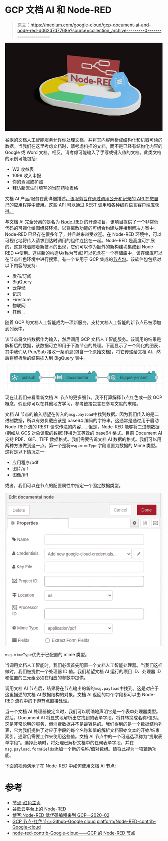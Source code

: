 # GCP 文档 AI 和 Node-RED

> 原文：<https://medium.com/google-cloud/gcp-document-ai-and-node-red-d062d7d7768e?source=collection_archive---------0----------------------->

![](img/41b7a242029e04345f905632240af0d9.png)

谷歌的文档人工智能服务允许你处理文档，并将其内容解析成结构化和机器可读的数据。当我们在这里考虑文档时，请考虑扫描的文档，而不是已经有结构化内容的 Google 或 Word 文档。相反，请考虑可能输入了手写或键入值的文档。此类文档的示例可能包括:

*   W2 收益表
*   1099 收入申报
*   你的驾照或护照
*   拜访新医生时填写的当前药物表格

文档 AI 产品/服务在此详细描述[。该服务旨在通过调用公开和记录的 API 在您自己的应用程序中使用。这些 API 可以通过 REST 调用和各种编程语言客户端库获得。](https://cloud.google.com/document-ai/docs/basics)

与文档 AI 完全分离的是名为 [Node-RED](https://nodered.org/) 的开源项目，该项目提供了一个非常低代码的可视化绘图组装环境，以将离散功能的可组合构建块连接到解决方案中。Node-RED 已经存在很多年了，并且越来越受欢迎。在 Node-RED 环境中，可以可视化地将传入请求到达时调用的组件连接在一起。Node-RED 是高度可扩展的，这意味着随着新技术的出现，它们可以作为额外的新构建块集成到 Node-RED 中使用。这些新的构造块(称为节点)可以包含在一个存储库中，该存储库可以在节点红色环境中进行搜索。有一个专用于 GCP 集成的[节点包](https://flows.nodered.org/node/node-red-contrib-google-cloud)。该软件包包括对以下内容的支持:

*   发布/订阅
*   BigQuery
*   云存储
*   记录
*   Firestore
*   物联网
*   其他…

随着 GCP 的文档人工智能成为一项新服务，支持文档人工智能的新节点已被添加到列表中。

该节点将文档数据作为输入，然后调用 GCP 文档人工智能服务。该调用的结果是解析后的数据，该数据可立即用于下游节点的处理。下面显示了一个简化的图表，其中我们从 Pub/Sub 接收一条消息(包含一个原始文档)，将它传递给文档 AI，然后将解析后的结果插入到 BigQuery 表中。

![](img/cbb869e2c8b4cb4097d3a705802ccb1d.png)

现在让我们来看看新文档 AI 节点的更多细节。我不打算解释节点红色或一般 GCP 概念，假设你可以在其他地方学习。参考链接包含在参考文献的末尾。

文档 AI 节点的输入期望在传入的`msg.payload`中找到数据。因为我们传入的是二进制数据，所以有效负载应该是 base64 编码的字符串。这通常是通过用于启动 Node-RED 流的 REST 请求传递的内容……但是，Node-RED 能够将二进制数据(例如从 GCS 对象读取的数据)转换为其等效的 base64 格式。目前 Document AI 支持 PDF、GIF、TIFF 数据格式。我们需要告诉文档 AI 数据的格式。我们可以用两种方法做到这一点。第一个是将`msg.mimeType`字段设置为数据的 Mime 类型。这将是以下情况之一:

*   应用程序/pdf
*   图片/gif
*   图像/tiff

或者，我们可以在节点的配置属性中指定一个固定数据类型。

![](img/59df43c8cc12e057df6ba5e9152e3d24.png)

`msg.mimeType`优先于已配置的 mime 类型。

当调用文档人工智能时，我们必须首先配置一个文档人工智能处理器。当我们这样做时，我们被提供一个处理器 ID 值。我们希望文档 AI 运行的项目 ID、处理器 ID 和位置的三元组必须在相应的参数中提供。

调用文档 AI 节点后，结果将在节点输出的新的`msg.payload`中找到。这是对应于这里描述的文档 AI 数据结构的对象。文档 AI 返回的每个字段都可以由 Node-RED 流程中的下游节点直接处理。

当一个文档 AI 处理器被定义时，我们可以明确地声明它是一个表单处理器类型。然后，Document AI 将显式地解析出它找到的表单字段，将其转换成名称/值对。这是非常聪明的服务，但消费数据并不是最容易的。我们得到的是一个[数据结构](https://cloud.google.com/document-ai/docs/reference/rest/v1beta3/Document#FormField)列表，它为我们提供了对应于字段的每个名称和值的解析文档原始文本的开始/结束索引。通常仍需要工作来使用这些值。文档 AI 节点中的一个可选选项称为“提取表单字段”。选择此项时，将处理已解析文档中的任何表单字段，并在`msg.payload.formFields`添加一个新的名称/值对数组。请将此视为一项辅助功能。

下面的视频演示了在 Node-RED 中如何使用文档 AI 节点:

# 参考

*   [节点-红色主页](https://nodered.org/)
*   [谷歌云平台上的 Node-RED](/google-cloud/running-node-red-on-google-cloud-platform-under-docker-3d4185e97f28)
*   [博客:Node-RED 低代码编程来到 GCP—2020–02](https://cloud.google.com/blog/products/application-development/using-node-red-with-google-cloud)
*   [GCP 节点-红色节点:Github-Google cloud platform/Node-RED-contrib-Google-cloud](https://github.com/GoogleCloudPlatform/node-red-contrib-google-cloud)
*   [node-red-contrib-Google-cloud——GCP 的 Node-RED 节点](https://flows.nodered.org/node/node-red-contrib-google-cloud)